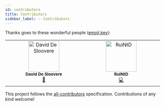 ```yaml
---
id: contributors
title: Contributors
sidebar_label: ✨ Contributors
---
```


Thanks goes to these wonderful people ([emoji key][acek]):

<!-- ALL-CONTRIBUTORS-LIST:START - Do not remove or modify this section -->
<!-- prettier-ignore-start -->
<!-- markdownlint-disable -->
<table>
  <tbody>
    <tr>
      <td align="center" valign="top" width="14.28%"><a href="https://blog.deltacode.be"><img src="https://avatars.githubusercontent.com/u/352626?v=4?s=100" width="100px;" alt="David De Sloovere"/><br /><sub><b>David De Sloovere</b></sub></a><br /><a href="https://github.com/JanDeDobbeleer/aliae/commits?author=DavidDeSloovere" title="Documentation">📖</a></td>
      <td align="center" valign="top" width="14.28%"><a href="https://github.com/RuiNtD"><img src="https://avatars.githubusercontent.com/u/1149870?v=4?s=100" width="100px;" alt="RuiNtD"/><br /><sub><b>RuiNtD</b></sub></a><br /><a href="https://github.com/JanDeDobbeleer/aliae/commits?author=RuiNtD" title="Code">💻</a></td>
    </tr>
  </tbody>
</table>

<!-- markdownlint-restore -->
<!-- prettier-ignore-end -->

<!-- ALL-CONTRIBUTORS-LIST:END -->

This project follows the [all-contributors][ac] specification.
Contributions of any kind welcome!

[acek]: https://allcontributors.org/docs/en/emoji-key
[ac]: https://github.com/all-contributors/all-contributors
